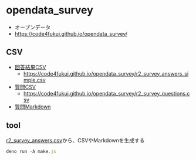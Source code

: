 # opendata_survey

- オープンデータ
- https://code4fukui.github.io/opendata_survey/

## CSV

- [回答結果CSV](r2_survey_answers_simple.csv)
    - https://code4fukui.github.io/opendata_survey/r2_survey_answers_simple.csv
- [質問CSV](r2_survey_questions.csv)
    - https://code4fukui.github.io/opendata_survey/r2_survey_questions.csv
- [質問Markdown](r2_survey_questions.md)

## tool

[r2_survey_answers.csv](r2_survey_answers.csv)から、CSVやMarkdownを生成する

```js
deno run -A make.js
```
